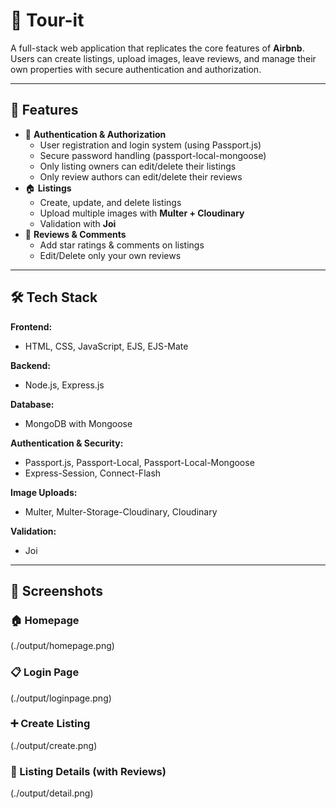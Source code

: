 # 🏡 Tour-it

A full-stack web application that replicates the core features of **Airbnb**.  
Users can create listings, upload images, leave reviews, and manage their own properties with secure authentication and authorization.  

---

## 🚀 Features
- 🔐 **Authentication & Authorization**
  - User registration and login system (using Passport.js)
  - Secure password handling (passport-local-mongoose)
  - Only listing owners can edit/delete their listings
  - Only review authors can edit/delete their reviews
- 🏠 **Listings**
  - Create, update, and delete listings
  - Upload multiple images with **Multer + Cloudinary**
  - Validation with **Joi**
- 💬 **Reviews & Comments**
  - Add star ratings & comments on listings
  - Edit/Delete only your own reviews

---

## 🛠️ Tech Stack
**Frontend:**  
- HTML, CSS, JavaScript, EJS, EJS-Mate  

**Backend:**  
- Node.js, Express.js  

**Database:**  
- MongoDB with Mongoose  

**Authentication & Security:**  
- Passport.js, Passport-Local, Passport-Local-Mongoose  
- Express-Session, Connect-Flash  

**Image Uploads:**  
- Multer, Multer-Storage-Cloudinary, Cloudinary  

**Validation:**  
- Joi  

---


## 📸 Screenshots

### 🏠 Homepage
(./output/homepage.png)

### 📋 Login Page
(./output/loginpage.png)

### ➕ Create Listing
(./output/create.png)

### 📝 Listing Details (with Reviews)
(./output/detail.png)



